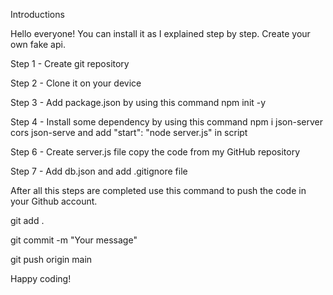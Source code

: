 Introductions

Hello everyone! You can install it as I explained step by step. Create your own fake api.

Step 1 - Create git repository

Step 2 - Clone it on your device

Step 3 - Add package.json by using this command npm init -y

Step 4 - Install some dependency by using this command npm i json-server cors json-serve and add "start": "node server.js" in script

Step 6 - Create server.js file copy the code from my GitHub repository

Step 7 - Add db.json and add .gitignore file

After all this steps are completed use this command to push the code in your Github account.

git add .

git commit -m "Your message"

git push origin main


Happy coding!
